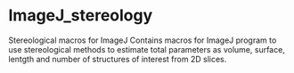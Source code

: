 # ImageJ_stereology
Stereological macros for ImageJ
Contains macros for ImageJ program to use stereological methods to estimate total parameters as volume, surface, lentgth and number of structures of interest from 2D slices. 
